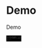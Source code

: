 # Demo
Demo


[<img alt="alt_text" width="40px" src="images/image.jpg" />](https://www.google.com/)
